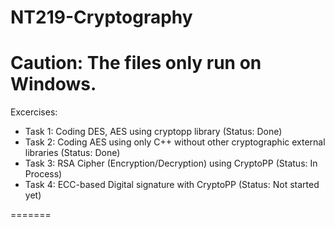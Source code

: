 # NT219-Cryptography
Caution: The files only run on Windows.
=======

Excercises: 
+ Task 1: Coding DES, AES using cryptopp library (Status: Done)
+ Task 2: Coding AES using only C++ without other cryptographic external libraries (Status: Done)
+ Task 3: RSA Cipher (Encryption/Decryption) using CryptoPP (Status: In Process)
+ Task 4: ECC-based Digital signature with CryptoPP (Status: Not started yet)

=======
